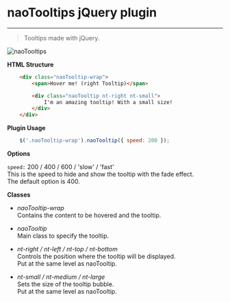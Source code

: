 **naoTooltips jQuery plugin**
=============================
-----------------------------

> Tooltips made with jQuery.  

![naoTooltips](https://raw.githubusercontent.com/noemilosada/naoTooltips/master/examples/naoTooltip.jpg)

**HTML Structure**

```html
    <div class="naoTooltip-wrap">
        <span>Hover me! (right Tooltip)</span>

        <div class="naoTooltip nt-right nt-small">
            I'm an amazing tooltip! With a small size!
        </div>
    </div>
```

**Plugin Usage**

```javascript
    $('.naoTooltip-wrap').naoTooltip({ speed: 200 });
```

**Options**

```speed:``` 200 / 400 / 600 / 'slow' / 'fast'  
This is the speed to hide and show the tooltip with the fade effect.  
The default option is 400.  

**Classes**

* _naoTooltip-wrap_  
Contains the content to be hovered and the tooltip.  

* _naoTooltip_  
Main class to specify the tooltip.  

* _nt-right / nt-left / nt-top / nt-bottom_  
Controls the position where the tooltip will be displayed.  
Put at the same level as naoTooltip.  

* _nt-small / nt-medium / nt-large_  
Sets the size of the tooltip bubble.  
Put at the same level as naoTooltip.
